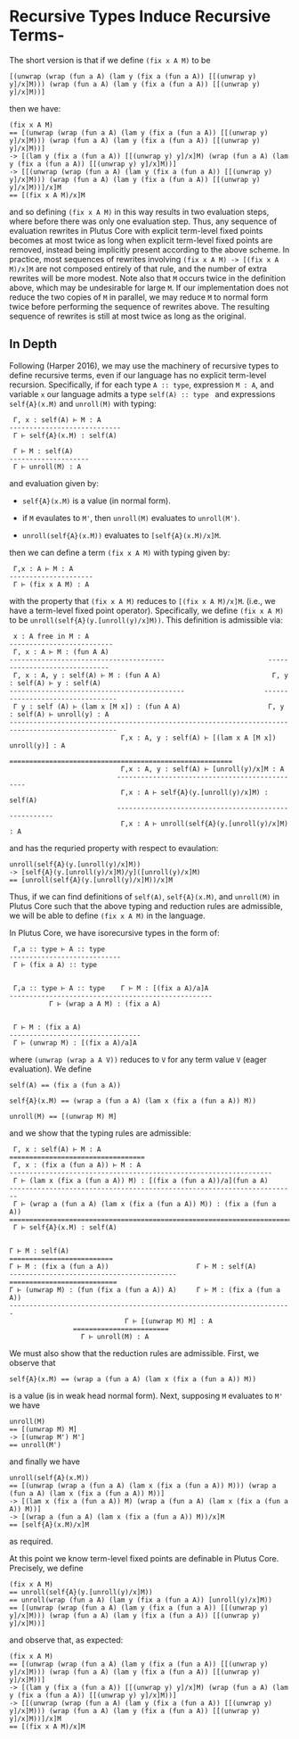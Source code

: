 # Recursive Types Induce Recursive Terms-

The short version is that if we define `(fix x A M)` to be
```
[(unwrap (wrap (fun a A) (lam y (fix a (fun a A)) [[(unwrap y) y]/x]M))) (wrap (fun a A) (lam y (fix a (fun a A)) [[(unwrap y) y]/x]M))]
```
then we have:
```
(fix x A M) 
== [(unwrap (wrap (fun a A) (lam y (fix a (fun a A)) [[(unwrap y) y]/x]M))) (wrap (fun a A) (lam y (fix a (fun a A)) [[(unwrap y) y]/x]M))]
-> [(lam y (fix a (fun a A)) [[(unwrap y) y]/x]M) (wrap (fun a A) (lam y (fix a (fun a A)) [[(unwrap y) y]/x]M))]
-> [[(unwrap (wrap (fun a A) (lam y (fix a (fun a A)) [[(unwrap y) y]/x]M))) (wrap (fun a A) (lam y (fix a (fun a A)) [[(unwrap y) y]/x]M))]/x]M
== [(fix x A M)/x]M
```
and so defining `(fix x A M)` in this way results in two evaluation steps, where before there was only one evaluation step. Thus, any sequence of evaluation rewrites in Plutus Core with explicit term-level fixed points becomes at most twice as long when explicit term-level fixed points are removed, instead being implicitly present according to the above scheme. In practice, most sequences of rewrites involving `(fix x A M) -> [(fix x A M)/x]M` are not composed entirely of that rule, and the number of extra rewrites will be more modest. Note also that `M` occurs twice in the definition above, which may be undesirable for large `M`. If our implementation does not reduce the two copies of `M` in parallel, we may reduce `M` to normal form twice before performing the sequence of rewrites above. The resulting sequence of rewrites is still at most twice as long as the original.

## In Depth

Following (Harper 2016), we may use the machinery of recursive types to define recursive terms, even if our language has no explicit term-level recursion. Specifically, if for each type `A :: type`, expression `M : A`, and variable `x` our language admits a type `self(A) :: type ` and expressions `self{A}(x.M)` and `unroll(M)` with typing:
```
 Γ, x : self(A) ⊢ M : A
----------------------------
 Γ ⊢ self{A}(x.M) : self(A)

 Γ ⊢ M : self(A)
--------------------
 Γ ⊢ unroll(M) : A
```
and evaluation given by:

+ `self{A}(x.M)` is a value (in normal form).

+ if `M` evaulates to `M'`, then `unroll(M)` evaluates to `unroll(M')`.

+ `unroll(self{A}(x.M))` evaluates to `[self{A}(x.M)/x]M`.

then we can define a term `(fix x A M)` with typing given by:
```
 Γ,x : A ⊢ M : A
---------------------
 Γ ⊢ (fix x A M) : A
```
with the property that `(fix x A M)` reduces to `[(fix x A M)/x]M`. (i.e., we have a term-level fixed point operator). Specifically, we define `(fix x A M)` to be `unroll(self{A}(y.[unroll(y)/x]M))`. This definition is admissible via:
```
 x : A free in M : A
--------------------------
 Γ, x : A ⊢ M : (fun A A)
---------------------------------------                          ------------------------------
 Γ, x : A, y : self(A) ⊢ M : (fun A A)                            Γ, y : self(A) ⊢ y : self(A)     
--------------------------------------------                    ---------------------------------
 Γ y : self (A) ⊢ (lam x [M x]) : (fun A A)                      Γ, y : self(A) ⊢ unroll(y) : A
-------------------------------------------------------------------------------------------------
                            Γ,x : A, y : self(A) ⊢ [(lam x A [M x]) unroll(y)] : A
                           ========================================================
                            Γ,x : A, y : self(A) ⊢ [unroll(y)/x]M : A
                           -----------------------------------------------
                            Γ,x : A ⊢ self{A}(y.[unroll(y)/x]M) : self(A)
                           ------------------------------------------------------
                            Γ,x : A ⊢ unroll(self{A}(y.[unroll(y)/x]M) : A
```
and has the requried property with respect to evaulation:
```
unroll(self{A}(y.[unroll(y)/x]M))
-> [self{A}(y.[unroll(y)/x]M)/y]([unroll(y)/x]M)
== [unroll(self{A}(y.[unroll(y)/x]M))/x]M
```

Thus, if we can find definitions of `self(A)`, `self{A}(x.M)`, and `unroll(M)` in Plutus Core such that the above typing and reduction rules are admissible, we will be able to define `(fix x A M)` in the language.

In Plutus Core, we have isorecursive types in the form of:
```
 Γ,a :: type ⊢ A :: type
----------------------------
 Γ ⊢ (fix a A) :: type


 Γ,a :: type ⊢ A :: type    Γ ⊢ M : [(fix a A)/a]A
---------------------------------------------------
          Γ ⊢ (wrap a A M) : (fix a A)


 Γ ⊢ M : (fix a A)
---------------------------------
 Γ ⊢ (unwrap M) : [(fix a A)/a]A
```
where `(unwrap (wrap a A V))` reduces to `V` for any term value `V` (eager evaluation). We define
```
self(A) == (fix a (fun a A))

self{A}(x.M) == (wrap a (fun a A) (lam x (fix a (fun a A)) M))

unroll(M) == [(unwrap M) M]
```
and we show that the typing rules are admissible:
```
 Γ, x : self(A) ⊢ M : A
==================================
 Γ, x : (fix a (fun a A)) ⊢ M : A
------------------------------------------------------------------
 Γ ⊢ (lam x (fix a (fun a A)) M) : [(fix a (fun a A))/a](fun a A)
------------------------------------------------------------------------
 Γ ⊢ (wrap a (fun a A) (lam x (fix a (fun a A)) M)) : (fix a (fun a A))
========================================================================
 Γ ⊢ self{A}(x.M) : self(A)


Γ ⊢ M : self(A)
==========================                    
Γ ⊢ M : (fix a (fun a A))                      Γ ⊢ M : self(A)
------------------------------------------    ===========================
Γ ⊢ (unwrap M) : (fun (fix a (fun a A)) A)     Γ ⊢ M : (fix a (fun a A)) 
-----------------------------------------------------------------------
                             Γ ⊢ [(unwrap M) M] : A
			    ========================
			      Γ ⊢ unroll(M) : A
```
We must also show that the reduction rules are admissible. First, we observe that
```
self{A}(x.M) == (wrap a (fun a A) (lam x (fix a (fun a A)) M)) 
```
is a value (is in weak head normal form). Next, supposing `M` evaluates to `M'` we have
```
unroll(M)
== [(unwrap M) M]
-> [(unwrap M') M']
== unroll(M')
```
and finally we have
```
unroll(self{A}(x.M))
== [(unwrap (wrap a (fun a A) (lam x (fix a (fun a A)) M))) (wrap a (fun a A) (lam x (fix a (fun a A)) M))]
-> [(lam x (fix a (fun a A)) M) (wrap a (fun a A) (lam x (fix a (fun a A)) M))]
-> [(wrap a (fun a A) (lam x (fix a (fun a A)) M))/x]M
== [self{A}(x.M)/x]M
```
as required.

At this point we know term-level fixed points are definable in Plutus Core. Precisely, we define
```
(fix x A M)
== unroll(self{A}(y.[unroll(y)/x]M))
== unroll(wrap (fun a A) (lam y (fix a (fun a A)) [unroll(y)/x]M))
== [(unwrap (wrap (fun a A) (lam y (fix a (fun a A)) [[(unwrap y) y]/x]M))) (wrap (fun a A) (lam y (fix a (fun a A)) [[(unwrap y) y]/x]M))]
```
and observe that, as expected:
```
(fix x A M) 
== [(unwrap (wrap (fun a A) (lam y (fix a (fun a A)) [[(unwrap y) y]/x]M))) (wrap (fun a A) (lam y (fix a (fun a A)) [[(unwrap y) y]/x]M))]
-> [(lam y (fix a (fun a A)) [[(unwrap y) y]/x]M) (wrap (fun a A) (lam y (fix a (fun a A)) [[(unwrap y) y]/x]M))]
-> [[(unwrap (wrap (fun a A) (lam y (fix a (fun a A)) [[(unwrap y) y]/x]M))) (wrap (fun a A) (lam y (fix a (fun a A)) [[(unwrap y) y]/x]M))]/x]M
== [(fix x A M)/x]M
```
